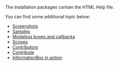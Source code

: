 The installation packages contain the HTML Help file. 

You can find some additional topic below:
* [Screenshots](Screenshots.md)
* [Samples](Samples.md)
* [Modeless boxes and callbacks](Modeless%20boxes.md)
* [Scopes](InformationBox%20scopes.md)
* [Contributors](Contributors.md)
* [Contribute](Contribute.md)
* [InformationBox in action](InformationBox%20in%20action.md)
